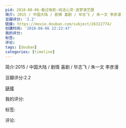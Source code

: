 ```yaml
---
pid: 2018-08-06-看过电影-纯洁心灵·逐梦演艺圈
简介: 2015 / 中国大陆 / 剧情 喜剧 / 毕志飞 / 朱一文 李彦漫
豆瓣评分: '2.2'
链接: https://movie.douban.com/subject/26322774/
创建时间: '2018-08-06 22:22:47'
我的评分:
标签:
评论:
tags: [douban]
categories: [timeline]
---
```

简介:2015 / 中国大陆 / 剧情 喜剧 / 毕志飞 / 朱一文 李彦漫

豆瓣评分:2.2

[链接](https://movie.douban.com/subject/26322774/)

我的评分:

标签:

评论:

